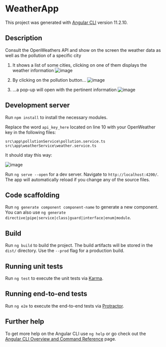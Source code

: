 # WeatherApp

This project was generated with [Angular CLI](https://github.com/angular/angular-cli) version 11.2.10.

## Description

Consult the OpenWeathers API and show on the screen the weather data as well as the pollution of a specific city

1. It shows a list of some cities, clicking on one of them displays the weather information
![image](https://user-images.githubusercontent.com/23372415/116501175-2846b400-a87e-11eb-98e7-9716b7cecbf3.png)

2. By clicking on the pollution button...
![image](https://user-images.githubusercontent.com/23372415/116501186-2e3c9500-a87e-11eb-8d27-dd5f2931afb6.png)

3. ...a pop-up will open with the pertinent information
![image](https://user-images.githubusercontent.com/23372415/116501191-33014900-a87e-11eb-86b4-e4841d092990.png)


## Development server

Run `npm install` to install the necessary modules.

Replace the word `api_key_here` located on line 10 with your OpenWeather key in the following files:

 `src\app\pollutionService\pollution.service.ts`
 `src\app\weatherService\weather.service.ts`
 
It should stay this way: 

![image](https://user-images.githubusercontent.com/23372415/116503000-07349200-a883-11eb-87b5-4048729eb3e6.png)

Run `ng serve --open` for a dev server. Navigate to `http://localhost:4200/`. The app will automatically reload if you change any of the source files.

## Code scaffolding

Run `ng generate component component-name` to generate a new component. You can also use `ng generate directive|pipe|service|class|guard|interface|enum|module`.

## Build

Run `ng build` to build the project. The build artifacts will be stored in the `dist/` directory. Use the `--prod` flag for a production build.

## Running unit tests

Run `ng test` to execute the unit tests via [Karma](https://karma-runner.github.io).

## Running end-to-end tests

Run `ng e2e` to execute the end-to-end tests via [Protractor](http://www.protractortest.org/).

## Further help

To get more help on the Angular CLI use `ng help` or go check out the [Angular CLI Overview and Command Reference](https://angular.io/cli) page.
